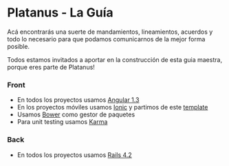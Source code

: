 Platanus - La Guía
=========

Acá encontrarás una suerte de mandamientos, lineamientos, acuerdos y todo lo necesario para que podamos comunicarnos de la mejor forma posible.

Todos estamos invitados a aportar en la construcción de esta guia maestra, porque eres parte de Platanus!

### Front

* En todos los proyectos usamos [Angular 1.3](/herramientas/angular)
* En los proyectos móviles usamos [Ionic](/herramientas/ionic) y partimos de este [template](https://github.com/platanus/generator-platanus-ionic)
* Usamos [Bower](/herramientas/bower) como gestor de paquetes
* Para unit testing usamos [Karma](/herramientas/karma)

### Back

* En todos los proyectos usamos [Rails 4.2](/herramientas/rails)
